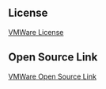 ## License
[VMWare License](https://code.vmware.com/docs/12215/VMwareWorkspaceONESoftwareDevelopmentKitLicenseAgreement.pdf)

## Open Source Link
[VMWare Open Source Link](https://www.vmware.com/content/dam/aw-microsites/open-source/assets/open_source_license_AirWatch_SDK_Xamarin_Bindings_22.05_GA.txt)

